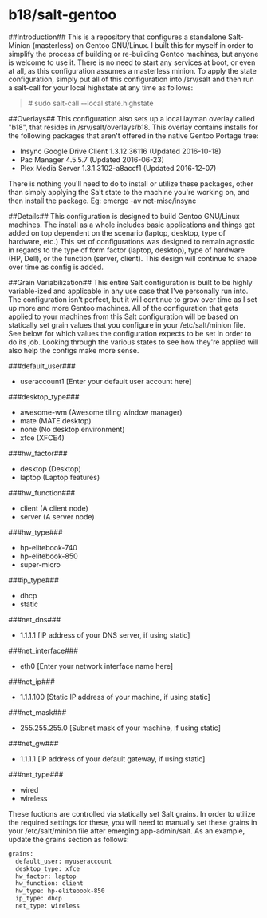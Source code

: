 b18/salt-gentoo
==============

##Introduction##
This is a repository that configures a standalone Salt-Minion (masterless) on Gentoo GNU/Linux. I built this for
myself in order to simplify the process of building or re-building Gentoo machines, but anyone is welcome to use it.
There is no need to start any services at boot, or even at all, as this configuration assumes a masterless minion.
To apply the state configuration, simply put all of this configuration into /srv/salt and then run a salt-call for
your local highstate at any time as follows:
> \# sudo salt-call --local state.highstate

##Overlays##
This configuration also sets up a local layman overlay called "b18", that resides in /srv/salt/overlays/b18. This
overlay contains installs for the following packages that aren't offered in the native Gentoo Portage tree:
- Insync Google Drive Client 1.3.12.36116 (Updated 2016-10-18)
- Pac Manager 4.5.5.7 (Updated 2016-06-23)
- Plex Media Server 1.3.1.3102-a8accf1 (Updated 2016-12-07)

There is nothing you'll need to do to install or utilize these packages, other than simply applying the Salt state
to the machine you're working on, and then install the package. Eg: emerge -av net-misc/insync

##Details##
This configuration is designed to build Gentoo GNU/Linux machines. The install as a whole includes basic applications
and things get added on top dependent on the scenario (laptop, desktop, type of hardware, etc.) This set of configurations
was designed to remain agnostic in regards to the type of form factor (laptop, desktop), type of hardware (HP, Dell), or
the function (server, client). This design will continue to shape over time as config is added.

##Grain Variabilization##
This entire Salt configuration is built to be highly variable-ized and applicable in any use case that I've personally run
into. The configuration isn't perfect, but it will continue to grow over time as I set up more and more Gentoo machines.
All of the configuration that gets applied to your machines from this Salt configuration will be based on statically set
grain values that you configure in your /etc/salt/minion file. See below for which values the configuration expects to be
set in order to do its job. Looking through the various states to see how they're applied will also help the configs make
more sense.

###default_user###
- useraccount1 [Enter your default user account here]

###desktop_type###
- awesome-wm (Awesome tiling window manager)
- mate (MATE desktop)
- none (No desktop environment)
- xfce (XFCE4)

###hw_factor###
- desktop (Desktop)
- laptop (Laptop features)

###hw_function###
- client (A client node)
- server (A server node)

###hw_type###
- hp-elitebook-740
- hp-elitebook-850
- super-micro

###ip_type###
- dhcp
- static

###net_dns###
- 1.1.1.1 [IP address of your DNS server, if using static]

###net_interface###
- eth0 [Enter your network interface name here]

###net_ip###
- 1.1.1.100 [Static IP address of your machine, if using static]

###net_mask###
- 255.255.255.0 [Subnet mask of your machine, if using static]

###net_gw###
- 1.1.1.1 [IP address of your default gateway, if using static]

###net_type###
- wired
- wireless

These fuctions are controlled via statically set Salt grains. In order to utilize the required settings for these, you
will need to manually set these grains in your /etc/salt/minion file after emerging app-admin/salt. As an example,
update the grains section as follows:

```bash
grains:
  default_user: myuseraccount
  desktop_type: xfce
  hw_factor: laptop 
  hw_function: client
  hw_type: hp-elitebook-850
  ip_type: dhcp
  net_type: wireless
```
